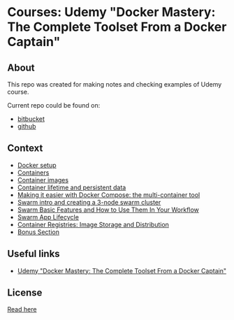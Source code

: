 # Courses: Udemy "Docker Mastery: The Complete Toolset From a Docker Captain" #

## About ##

This repo was created for making notes and checking examples of Udemy course.

Current repo could be found on:

* [bitbucket](https://bitbucket.org/marbug/courses-udemy-docker)
* [github](https://github.com/marbug/courses-udemy-docker)

## Context ##

* [Docker setup](docker-setup/README.md)
* [Containers](containers/README.md)
* [Container images](container-images/README.md)
* [Container lifetime and persistent data](container-lifetime-and-persistent-data/README.md)
* [Making it easier with Docker Compose: the multi-container tool](docker-compose/README.md)
* [Swarm intro and creating a 3-node swarm cluster](swarm-cluster/README.md)
* [Swarm Basic Features and How to Use Them In Your Workflow](swarm-usage/README.md)
* [Swarm App Lifecycle](swarm-app-lifecycle/README.md)
* [Container Registries: Image Storage and Distribution](image-storage-and-distribution/README.md)
* [Bonus Section](bonus-section/README.md)

## Useful links ##

* [Udemy "Docker Mastery: The Complete Toolset From a Docker Captain"](https://www.udemy.com/docker-mastery/learn/v4/)

## License ##

[Read here](LICENSE)
